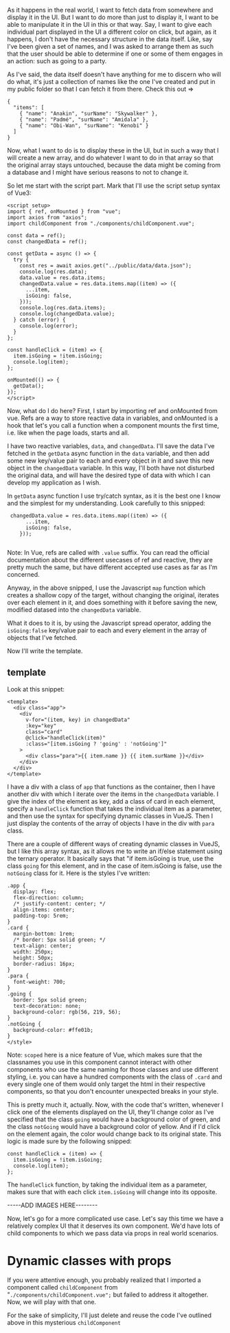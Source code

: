 As it happens in the real world, I want to fetch data from somewhere and display it in the UI. But I want to do more than just to display it, I want to be able to manipulate it in the UI in this or that way. Say, I want to give each individual part displayed in the UI a different color on click, but again, as it happens, I don't have the necessary structure in the data itself. Like, say I've been given a set of names, and I was asked to arrange them as such that the user should be able to determine if one or some of them engages in an action: such as going to a party.

As I've said, the data itself doesn't have anything for me to discern who will do what, it's just a collection of names like the one I've created and put in my public folder so that I can fetch it from there. Check this out =>

```
{
  "items": [
    { "name": "Anakin", "surName": "Skywalker" },
    { "name": "Padmé", "surName": "Amidala" },
    { "name": "Obi-Wan", "surName": "Kenobi" }
  ]
}

```

Now, what I want to do is to display these in the UI, but in such a way that I will create a new array, and do whatever I want to do in that array so that the original array stays untouched, because the data might be coming from a database and I might have serious reasons to not to change it.

So let me start with the script part. Mark that I'll use the script setup syntax of Vue3:

```
<script setup>
import { ref, onMounted } from "vue";
import axios from "axios";
import childComponent from "./components/childComponent.vue";

const data = ref();
const changedData = ref();

const getData = async () => {
  try {
    const res = await axios.get("../public/data/data.json");
    console.log(res.data);
    data.value = res.data.items;
    changedData.value = res.data.items.map((item) => ({
      ...item,
      isGoing: false,
    }));
    console.log(res.data.items);
    console.log(changedData.value);
  } catch (error) {
    console.log(error);
  }
};

const handleClick = (item) => {
  item.isGoing = !item.isGoing;
  console.log(item);
};

onMounted(() => {
  getData();
});
</script>

```

Now, what do I do here? First, I start by importing ref and onMounted from vue. Refs are a way to store reactive data in variables, and onMounted is a hook that let's you call a function when a component mounts the first time, i.e. like when the page loads, starts and all.

I have two reactive variables, `data`, and `changedData`. I'll save the data I've fetched in the `getData` async function in the `data` variable, and then add some new key/value pair to each and every object in it and save this new object in the `changedData` variable. In this way, I'll both have not disturbed the original data, and will have the desired type of data with which I can develop my application as I wish.

In `getData` async function I use try/catch syntax, as it is the best one I know and the simplest for my understanding. Look carefully to this snipped:

```
 changedData.value = res.data.items.map((item) => ({
      ...item,
      isGoing: false,
    }));


```

Note: In Vue, refs are called with `.value` suffix. You can read the official documentation about the different usecases of ref and reactive, they are pretty much the same, but have different accepted use cases as far as I'm concerned.

Anyway, in the above snipped, I use the Javascript `map` function which creates a shallow copy of the target, without changing the original, iterates over each element in it, and does something with it before saving the new, modified datased into the `changedData` variable.

What it does to it is, by using the Javascript spread operator, adding the `isGoing:false` key/value pair to each and every element in the array of objects that I've fetched.

Now I'll write the template.

## template

Look at this snippet:

```
<template>
  <div class="app">
    <div
      v-for="(item, key) in changedData"
      :key="key"
      class="card"
      @click="handleClick(item)"
      :class="[item.isGoing ? 'going' : 'notGoing']"
    >
      <div class="para">{{ item.name }} {{ item.surName }}</div>
    </div>
  </div>
</template>
```

I have a div with a class of `app` that functions as the container, then I have another div with which I iterate over the items in the `changedData` variable. I give the index of the element as key, add a class of card in each element, specify a `handleClick` function that takes the individual item as a parameter, and then use the syntax for specifying dynamic classes in VueJS. Then I just display the contents of the array of objects I have in the div with `para` class.

There are a couple of different ways of creating dynamic classes in VueJS, but I like this array syntax, as it allows me to write an if/else statement using the ternary operator. It basically says that "if item.isGoing is true, use the class `going` for this element, and in the case of item.isGoing is false, use the `notGoing` class for it. Here is the styles I've written:

```<style scoped>
.app {
  display: flex;
  flex-direction: column;
  /* justify-content: center; */
  align-items: center;
  padding-top: 5rem;
}
.card {
  margin-bottom: 1rem;
  /* border: 5px solid green; */
  text-align: center;
  width: 250px;
  height: 50px;
  border-radius: 16px;
}
.para {
  font-weight: 700;
}
.going {
  border: 5px solid green;
  text-decoration: none;
  background-color: rgb(56, 219, 56);
}
.notGoing {
  background-color: #ffe01b;
}
</style>
```

Note: `scoped` here is a nice feature of Vue, which makes sure that the classnames you use in this component cannot interact with other components who use the same naming for those classes and use different styling, i.e. you can have a hundred components with the class of `.card` and every single one of them would only target the html in their respective components, so that you don't encounter unexpected breaks in your style.

This is pretty much it, actually. Now, with the code that's written, whenever I click one of the elements displayed on the UI, they'll change color as I've specified that the class `going` would have a background color of green, and the class `notGoing` would have a background color of yellow. And if I'd click on the element again, the color would change back to its original state. This logic is made sure by the following snipped:

```
const handleClick = (item) => {
  item.isGoing = !item.isGoing;
  console.log(item);
};

```

The `handleClick` function, by taking the individual item as a parameter, makes sure that with each click `item.isGoing` will change into its opposite.

-----ADD IMAGES HERE--------

Now, let's go for a more complicated use case. Let's say this time we have a relatively complex UI that it deserves its own component. We'd have lots of child components to which we pass data via props in real world scenarios.

# Dynamic classes with props

If you were attentive enough, you probably realized that I imported a component called `childComponent` from "`./components/childComponent.vue";` but failed to address it altogether. Now, we will play with that one.

For the sake of simplicity, I'll just delete and reuse the code I've outlined above in this mysterious `childComponent`
